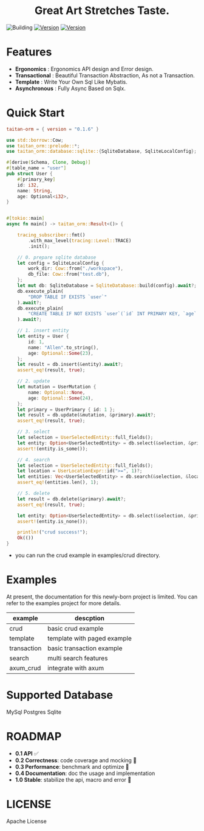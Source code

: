 <h1 align="center"> Great Art Stretches Taste. </h1>  

![Building](https://github.com/thegenius/taitan-orm/actions/workflows/rust-ci.yml/badge.svg)
[![Version](https://img.shields.io/badge/crates-0.1.5-green)](https://crates.io/crates/taitan-orm)
[![Version](https://img.shields.io/badge/lines-16k-yellow)](https://crates.io/crates/taitan-orm)
# Features
-  **Ergonomics** : Ergonomics API design and Error design.
-  **Transactional** : Beautiful Transaction Abstraction, As not a Transaction.
-  **Template** : Write Your Own Sql Like Mybatis.
-  **Asynchronous** : Fully Async Based on Sqlx.

# Quick Start
```toml
taitan-orm = { version = "0.1.6" }
```
```rust 
use std::borrow::Cow;
use taitan_orm::prelude::*;
use taitan_orm::database::sqlite::{SqliteDatabase, SqliteLocalConfig};

#[derive(Schema, Clone, Debug)]
#[table_name = "user"]
pub struct User {
    #[primary_key]
    id: i32,
    name: String,
    age: Optional<i32>,
}


#[tokio::main]
async fn main() -> taitan_orm::Result<()> {

    tracing_subscriber::fmt()
        .with_max_level(tracing::Level::TRACE)
        .init();

    // 0. prepare sqlite database
    let config = SqliteLocalConfig {
        work_dir: Cow::from("./workspace"),
        db_file: Cow::from("test.db"),
    };
    let mut db: SqliteDatabase = SqliteDatabase::build(config).await?;
    db.execute_plain(
        "DROP TABLE IF EXISTS `user`"
    ).await?;
    db.execute_plain(
        "CREATE TABLE IF NOT EXISTS `user`(`id` INT PRIMARY KEY, `age` INT, `name` VARCHAR(64))",
    ).await?;

    // 1. insert entity
    let entity = User {
        id: 1,
        name: "Allen".to_string(),
        age: Optional::Some(23),
    };
    let result = db.insert(&entity).await?;
    assert_eq!(result, true);

    // 2. update
    let mutation = UserMutation {
        name: Optional::None,
        age: Optional::Some(24),
    };
    let primary = UserPrimary { id: 1 };
    let result = db.update(&mutation, &primary).await?;
    assert_eq!(result, true);

    // 3. select
    let selection = UserSelectedEntity::full_fields();
    let entity: Option<UserSelectedEntity> = db.select(&selection, &primary).await?;
    assert!(entity.is_some());

    // 4. search
    let selection = UserSelectedEntity::full_fields();
    let location = UserLocationExpr::id(">=", 1)?;
    let entities: Vec<UserSelectedEntity> = db.search(&selection, &location, &None, &None).await?;
    assert_eq!(entities.len(), 1);

    // 5. delete
    let result = db.delete(&primary).await?;
    assert_eq!(result, true);

    let entity: Option<UserSelectedEntity> = db.select(&selection, &primary).await?;
    assert!(entity.is_none());

    println!("crud success!");
    Ok(())
}
```
* you can run the crud example in examples/crud directory.

# Examples
At present, the documentation for this newly-born project is limited. You can refer to the examples project for more details.

| example     | descption                   |
|-------------|-----------------------------|
| crud        | basic crud example          |
| template    | template with paged example |
| transaction | basic transaction example   |
| search      | multi search features       |
| axum_crud   | integrate with axum         |

# Supported Database
MySql
Postgres
Sqlite

# ROADMAP
- **0.1 API** :white_check_mark:
- **0.2 Correctness**: code coverage and mocking :pushpin:
- **0.3 Performance**: benchmark and optimize :pushpin:
- **0.4 Documentation**: doc the usage and implementation
- **1.0 Stable**: stabilize the api, macro and error :pushpin:



# LICENSE
Apache License